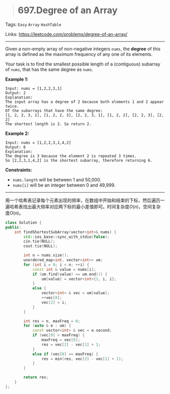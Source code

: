 > # 697.Degree of an Array

Tags: `Easy` `Array` `HashTable`

Links: https://leetcode.com/problems/degree-of-an-array/

----

Given a non-empty array of non-negative integers `nums`, the **degree** of this array is defined as the maximum frequency of any one of its elements.

Your task is to find the smallest possible length of a (contiguous) subarray of `nums`, that has the same degree as `nums`.

**Example 1:**

```
Input: nums = [1,2,2,3,1]
Output: 2
Explanation: 
The input array has a degree of 2 because both elements 1 and 2 appear twice.
Of the subarrays that have the same degree:
[1, 2, 2, 3, 1], [1, 2, 2, 3], [2, 2, 3, 1], [1, 2, 2], [2, 2, 3], [2, 2]
The shortest length is 2. So return 2.
```

**Example 2:**

```
Input: nums = [1,2,2,3,1,4,2]
Output: 6
Explanation: 
The degree is 3 because the element 2 is repeated 3 times.
So [2,2,3,1,4,2] is the shortest subarray, therefore returning 6.
```

**Constraints:**

- `nums.length` will be between 1 and 50,000.
- `nums[i]` will be an integer between 0 and 49,999.

------

用一个哈希表记录每个元素出现的频率，在数组中开始和结束的下标，然后遍历一遍哈希表找出最大频率对应两下标的最小差值即可。时间复杂度$O(n)$，空间复杂度$O(n)$。

```c++
class Solution {
public:
    int findShortestSubArray(vector<int>& nums) {
    	std::ios_base::sync_with_stdio(false);
    	cin.tie(NULL);
    	cout.tie(NULL);

    	int n = nums.size();
    	unordered_map<int, vector<int>> um;
    	for (int i = 0; i < n; ++i) {
    		const int & value = nums[i];
    		if (um.find(value) == um.end()) {
    			um[value] = vector<int>{1, i, i};
    		}
    		else {
    			vector<int> & vec = um[value];
    			++vec[0];
    			vec[2] = i;
    		}
    	}

    	int res = n, maxFreq = 0;
    	for (auto & e : um) {
    		const vector<int> & vec = e.second;
    		if (vec[0] > maxFreq) {
    			maxFreq = vec[0];
                res = vec[2] - vec[1] + 1;
    		}
            else if (vec[0] == maxFreq) {
                res = min(res, vec[2] - vec[1] + 1);
            }
    	}

    	return res;
    }
};
```











